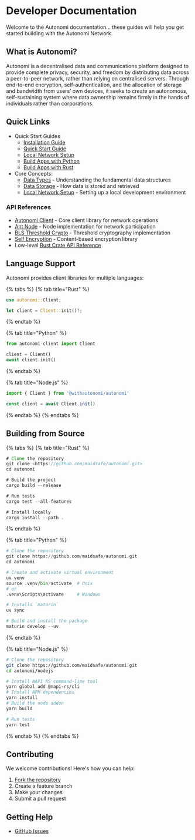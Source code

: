 # Developer Documentation

Welcome to the Autonomi documentation… these guides will help you get started building with the Autonomi Network.

## What is Autonomi?

Autonomi is a decentralised data and communications platform designed to provide complete privacy, security, and freedom by distributing data across a peer-to-peer network, rather than relying on centralised servers. Through end-to-end encryption, self-authentication, and the allocation of storage and bandwidth from users’ own devices, it seeks to create an autonomous, self-sustaining system where data ownership remains firmly in the hands of individuals rather than corporations.

## Quick Links

* Quick Start Guides
  * [Installation Guide](getting-started/installation.md)
  * [Quick Start Guide](how-to-guides/quick-start-guide.md)
  * [Local Network Setup](how-to-guides/local-network.md)
  * [Build Apps with Python](how-to-guides/build-apps-with-python.md)
  * [Build Apps with Rust](how-to-guides/build-apps-with-rust.md)
* Core Concepts:
  * [Data Types](core-concepts/data-types.md) - Understanding the fundamental data structures
  * [Data Storage](core-concepts/data-storage.md) - How data is stored and retrieved
  * [Local Network Setup](how-to-guides/local-network.md) - Setting up a local development environment

### API References

* [Autonomi Client](api-reference/autonomi-client/) - Core client library for network operations
* [Ant Node](api-reference/ant-node.md) - Node implementation for network participation
* [BLS Threshold Crypto](api-reference/blsttc.md) - Threshold cryptography implementation
* [Self Encryption](api-reference/self-encryption.md) - Content-based encryption library
* Low-level [Rust Crate API Reference](https://docs.rs/autonomi/latest/autonomi/)

## Language Support

Autonomi provides client libraries for multiple languages:

{% tabs %}
{% tab title="Rust" %}
```rust
use autonomi::Client;

let client = Client::init()?;
```
{% endtab %}

{% tab title="Python" %}
```python
from autonomi-client import Client

client = Client()
await client.init()
```
{% endtab %}

{% tab title="Node.js" %}
```js
import { Client } from '@withautonomi/autonomi'

const client = await Client.init()
```
{% endtab %}
{% endtabs %}

## Building from Source

{% tabs %}
{% tab title="Rust" %}
```rust
# Clone the repository
git clone <https://github.com/maidsafe/autonomi.git>
cd autonomi

# Build the project
cargo build --release

# Run tests
cargo test --all-features

# Install locally
cargo install --path .
```
{% endtab %}

{% tab title="Python" %}
```python
# Clone the repository
git clone https://github.com/maidsafe/autonomi.git
cd autonomi

# Create and activate virtual environment
uv venv
source .venv/bin/activate  # Unix
# or
.venv\Scripts\activate     # Windows

# Installs `maturin`
uv sync

# Build and install the package
maturin develop --uv
```
{% endtab %}

{% tab title="Node.js" %}
```bash
# Clone the repository
git clone https://github.com/maidsafe/autonomi.git
cd autonomi/nodejs

# Install NAPI RS command-line tool
yarn global add @napi-rs/cli
# Install NPM dependencies
yarn install
# Build the node addon
yarn build

# Run tests
yarn test
```
{% endtab %}
{% endtabs %}

## Contributing

We welcome contributions! Here's how you can help:

1. [Fork the repository](https://github.com/maidsafe/autonomi/tree/main)
2. Create a feature branch
3. Make your changes
4. Submit a pull request

## Getting Help

* [GitHub Issues](https://github.com/maidsafe/autonomi/issues)
